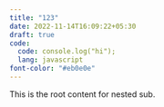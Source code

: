 ```yaml
---
title: "123"
date: 2022-11-14T16:09:22+05:30
draft: true
code:
  code: console.log("hi");
  lang: javascript
font-color: "#eb0e0e"
---
```


This is the root content for nested sub.